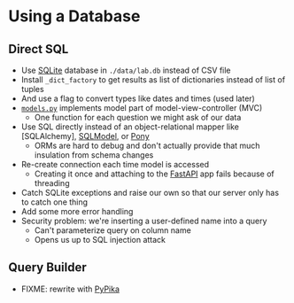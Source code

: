 # Using a Database

## Direct SQL

-   Use [SQLite][sqlite] database in `./data/lab.db` instead of CSV file
-   Install `_dict_factory` to get results as list of dictionaries instead of list of tuples
-   And use a flag to convert types like dates and times (used later)
-   [`models.py`](./models.py) implements model part of model-view-controller (MVC)
    -   One function for each question we might ask of our data
-   Use SQL directly instead of an object-relational mapper like [SQLAlchemy], [SQLModel][sqlmodel], or [Pony][pony]
    -   ORMs are hard to debug and don't actually provide that much insulation from schema changes
-   Re-create connection each time model is accessed
    -   Creating it once and attaching to the [FastAPI][fastapi] app fails because of threading
-   Catch SQLite exceptions and raise our own so that our server only has to catch one thing
-   Add some more error handling
-   Security problem: we're inserting a user-defined name into a query
    -   Can't parameterize query on column name
    -   Opens us up to SQL injection attack

## Query Builder

-   FIXME: rewrite with [PyPika][pypika]

[fastapi]: https://fastapi.tiangolo.com/
[pony]: https://ponyorm.org/
[pypika]: https://pypika.readthedocs.io/
[sqlite]: https://www.sqlite.org/
[sqlmodel]: https://sqlmodel.tiangolo.com/
